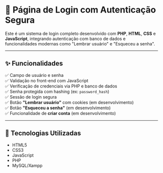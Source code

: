 # 🔐 Página de Login com Autenticação Segura

Este é um sistema de login completo desenvolvido com **PHP**, **HTML**, **CSS** e **JavaScript**, integrando autenticação com banco de dados e funcionalidades modernas como "Lembrar usuário" e "Esqueceu a senha".

---

## ✨ Funcionalidades

✅ Campo de usuário e senha  
✅ Validação no front-end com JavaScript  
✅ Verificação de credenciais via PHP e banco de dados  
✅ Senha protegida com hashing (ex: `password_hash`)  
✅ Sessão de login segura  
✅ Botão **"Lembrar usuário"** com cookies (em desenvolvimento)  
✅ Botão **"Esqueceu a senha"** (em desenvolvimento)  
✅ Funcionalidade de **criar conta** (em desenvolvimento)  

---

## 🧰 Tecnologias Utilizadas

- HTML5
- CSS3
- JavaScript
- PHP 
- MySQL/Xampp
